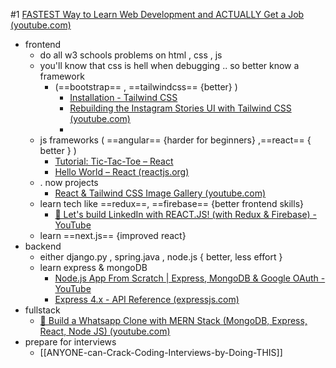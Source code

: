 #1
[FASTEST Way to Learn Web Development and ACTUALLY Get a Job (youtube.com)](https://www.youtube.com/watch?v=C-EHoNfkoDM&list=WL&index=5&t=393s)
- frontend
	- do all w3 schools problems on html , css , js
	- you'll know that css is hell when debugging .. so better know a framework 
		- (==bootstrap== , ==tailwindcss== {better} )
			- [Installation - Tailwind CSS](https://tailwindcss.com/docs/installation)
			- [Rebuilding the Instagram Stories UI with Tailwind CSS (youtube.com)](https://www.youtube.com/watch?v=v74SZBVMPa0)
			- 
	- js frameworks ( ==angular== {harder for beginners} ,==react== { better } )
		- [Tutorial: Tic-Tac-Toe – React](https://react.dev/learn/tutorial-tic-tac-toe)
		- [Hello World – React (reactjs.org)](https://legacy.reactjs.org/docs/hello-world.html)
	- . now projects
		- [React & Tailwind CSS Image Gallery (youtube.com)](https://www.youtube.com/watch?v=FiGmAI5e91M)
	- learn tech like ==redux==, ==firebase== {better frontend skills}
		- [🔴 Let's build LinkedIn with REACT.JS! (with Redux & Firebase) - YouTube](https://www.youtube.com/watch?v=QaYts9sPmcY)
	- learn ==next.js== {improved react}
- backend
	- either django.py , spring.java , node.js { better, less effort }
	- learn express & mongoDB
		- [Node.js App From Scratch | Express, MongoDB & Google OAuth - YouTube](https://www.youtube.com/watch?v=SBvmnHTQIPY)
		- [Express 4.x - API Reference (expressjs.com)](https://expressjs.com/en/api.html)
- fullstack
	- [🔴 Build a Whatsapp Clone with MERN Stack (MongoDB, Express, React, Node JS) (youtube.com)](https://www.youtube.com/watch?v=gzdQDxzW2Tw)
- prepare for interviews
	- [[ANYONE-can-Crack-Coding-Interviews-by-Doing-THIS]]